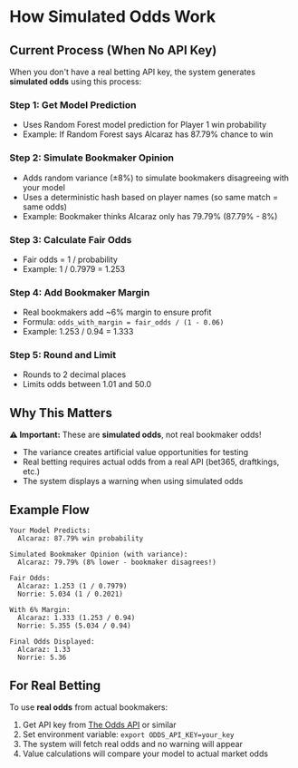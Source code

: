 # How Simulated Odds Work

## Current Process (When No API Key)

When you don't have a real betting API key, the system generates **simulated odds** using this process:

### Step 1: Get Model Prediction
- Uses Random Forest model prediction for Player 1 win probability
- Example: If Random Forest says Alcaraz has 87.79% chance to win

### Step 2: Simulate Bookmaker Opinion
- Adds random variance (±8%) to simulate bookmakers disagreeing with your model
- Uses a deterministic hash based on player names (so same match = same odds)
- Example: Bookmaker thinks Alcaraz only has 79.79% (87.79% - 8%)

### Step 3: Calculate Fair Odds
- Fair odds = 1 / probability
- Example: 1 / 0.7979 = 1.253

### Step 4: Add Bookmaker Margin
- Real bookmakers add ~6% margin to ensure profit
- Formula: `odds_with_margin = fair_odds / (1 - 0.06)`
- Example: 1.253 / 0.94 = 1.333

### Step 5: Round and Limit
- Rounds to 2 decimal places
- Limits odds between 1.01 and 50.0

## Why This Matters

**⚠️ Important:** These are **simulated odds**, not real bookmaker odds!

- The variance creates artificial value opportunities for testing
- Real betting requires actual odds from a real API (bet365, draftkings, etc.)
- The system displays a warning when using simulated odds

## Example Flow

```
Your Model Predicts:
  Alcaraz: 87.79% win probability

Simulated Bookmaker Opinion (with variance):
  Alcaraz: 79.79% (8% lower - bookmaker disagrees!)
  
Fair Odds:
  Alcaraz: 1.253 (1 / 0.7979)
  Norrie: 5.034 (1 / 0.2021)

With 6% Margin:
  Alcaraz: 1.333 (1.253 / 0.94)
  Norrie: 5.355 (5.034 / 0.94)

Final Odds Displayed:
  Alcaraz: 1.33
  Norrie: 5.36
```

## For Real Betting

To use **real odds** from actual bookmakers:

1. Get API key from [The Odds API](https://the-odds-api.com/) or similar
2. Set environment variable: `export ODDS_API_KEY=your_key`
3. The system will fetch real odds and no warning will appear
4. Value calculations will compare your model to actual market odds

